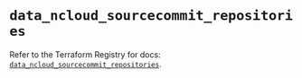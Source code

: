 # `data_ncloud_sourcecommit_repositories`

Refer to the Terraform Registry for docs: [`data_ncloud_sourcecommit_repositories`](https://registry.terraform.io/providers/navercloudplatform/ncloud/4.0.4/docs/data-sources/sourcecommit_repositories).
